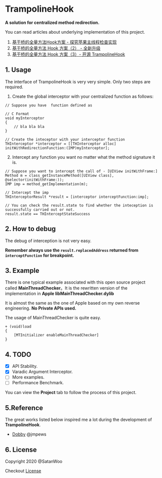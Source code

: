 # TrampolineHook
**A solution for centralized method redirection.**

You can read articles about underlying implementation of this project.

1. [基于桥的全量方法Hook方案 - 探究苹果主线程检查实现](http://satanwoo.github.io/2017/09/24/mainthreadchecker1/)
2. [基于桥的全量方法 Hook 方案（2） - 全新升级](http://satanwoo.github.io/2020/04/22/NewBridgeHook/)
3. [基于桥的全量方法 Hook 方案（3）- 开源 TrampolineHook](http://satanwoo.github.io/2020/04/26/TrampolineHookOpenSource/)


## 1. Usage

The interface of TrampolineHook is very very simple. Only two steps are required.

1. Create the global interceptor with your centralized function as follows:

```
// Suppose you have  function defined as

// C Format
void myInterceptor
{
    // bla bla bla
}

// Create the inteceptor with your interceptor function
THInterceptor *interceptor = [[THInterceptor alloc] initWithRedirectionFunction:(IMP)myInterceptor];
```

2. Intercept any function you want no matter what the method signature it is.

``` 
// Suppose you want to intercept the call of - [UIView initWithFrame:]
Method m = class_getInstanceMethod([UIView class], @selector(initWithFrame:));
IMP imp = method_getImplementation(m);

// Intercept the imp
THInterceptorResult *result = [interceptor interceptFunction:imp];

// You can check the result.state to find whether the inteception is successfully carried out or not.
result.state == THInterceptStateSuccess
```



## 2. How to debug

The debug of interception is not very easy. 

**Remember always use the `result.replacedAddress` returned from `interceptFunction` for breakpoint.**



## 3. Example
There is one typical example associated with this open source project called **MainThreadChecker**。It is the rewritten version of the implementation in **Apple libMainThreadChecker.dylib**

It is almost the same as the one of Apple based on my own reverse engineering. **No Private APIs used.** 

The usage of MainThreadChecker is quite easy.

```
+ (void)load 
{
    [MTInitializer enableMainThreadChecker]
}
```



## 4. TODO

- [x] API Stability. 
- [x] Varadic Argument Interceptor.
- [ ] More examples.
- [ ] Performance Benchmark.

You can view the **Project** tab to follow the process of this project.



## 5.Reference

The great works listed below inspired me a lot during the development of **TrampolineHook**.

- [Dobby](https://github.com/jmpews/Dobby) @jmpews




## 6. License

Copyright 2020 @SatanWoo

Checkout [License](https://github.com/SatanWoo/TrampolineHook/blob/master/LICENSE)
